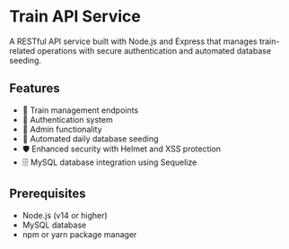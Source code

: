 # Train API Service

A RESTful API service built with Node.js and Express that manages train-related operations with secure authentication and automated database seeding.

## Features

- 🚂 Train management endpoints
- 🔐 Authentication system
- 👑 Admin functionality
- 🔄 Automated daily database seeding
- 🛡️ Enhanced security with Helmet and XSS protection
- 🗄️ MySQL database integration using Sequelize

## Prerequisites

- Node.js (v14 or higher)
- MySQL database
- npm or yarn package manager
